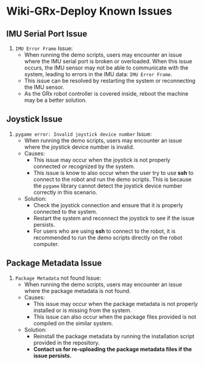 # Wiki-GRx-Deploy Known Issues

## IMU Serial Port Issue

1. `IMU Error Frame` Issue:
    - When running the demo scripts, users may encounter an issue where the IMU serial port is broken or overloaded.
      When this issue occurs, the IMU sensor may not be able to communicate with the system, leading to errors in the IMU data:
      `IMU Error Frame`.
    - This issue can be resolved by restarting the system or reconnecting the IMU sensor.
    - As the GRx robot controller is covered inside, reboot the machine may be a better solution.

## Joystick Issue

1. `pygame error: Invalid joystick device number` Issue:
    - When running the demo scripts, users may encounter an issue where the joystick device number is invalid.
    - Causes:
        - This issue may occur when the joystick is not properly connected or recognized by the system.
        - This issue is know to also occur when the user try to use **ssh** to connect to the robot and run the demo scripts.
          This is because the `pygame` library cannot detect the joystick device number correctly in this scenario.
    - Solution:
        - Check the joystick connection and ensure that it is properly connected to the system.
        - Restart the system and reconnect the joystick to see if the issue persists.
        - For users who are using **ssh** to connect to the robot, it is recommended to run the demo scripts directly on the robot computer.

## Package Metadata Issue

1. `Package Metadata` not found Issue:
    - When running the demo scripts, users may encounter an issue where the package metadata is not found.
    - Causes:
        - This issue may occur when the package metadata is not properly installed or is missing from the system.
        - This issue can also occur when the package files provided is not compiled on the similar system.
    - Solution:
        - Reinstall the package metadata by running the installation script provided in the repository.
        - **Contact us for re-uploading the package metadata files if the issue persists.**
